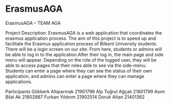 # ErasmusAGA
 
ErasmusAGA – TEAM AGA 

Project Description:
ErasmusAGA is a web application that coordinates the erasmus application process. The aim of this project is to speed up and facilitate the Erasmus application process of Bilkent University students. There will be a login screen on our site. From here, students or admins will be able to log in to the application.After their log in, the main page and side menu will appear. Depending on the role of the logged user, they will be able to access pages that their roles able to see via the side-menu. Students can enter a page where they can see the status of their own application, and admins can enter a page where they can manage applications.

Participants 
Gökberk Altıparmak 21901798
Alp Tuğrul Ağçalı 21801799
Asım Bilal Ak 21802887
Furkan Yıldırım 21902514
Doruk Altan 21401362
